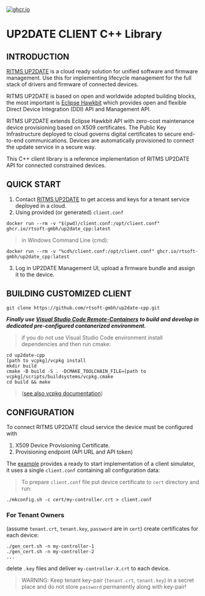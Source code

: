 [![ghcr.io](https://github.com/rtsoft-gmbh/up2date-cpp/actions/workflows/ci.yaml/badge.svg)](https://github.com/rtsoft-gmbh/up2date-cpp/actions/workflows/ci.yaml)

# UP2DATE CLIENT C++ Library

## INTRODUCTION

[RITMS UP2DATE](https://ritms.online) is a cloud ready solution for unified software and firmware management. Use this for implementing lifecycle management for the full stack of drivers and firmware of connected devices.

RITMS UP2DATE is based on open and worldwide adopted building blocks, the most important is [Eclipse Hawkbit](https://www.eclipse.org/ddi/) which provides open and flexible Direct Device Integration (DDI) API and Management API.

RITMS UP2DATE extends Eclipse Hawkbit API with zero-cost maintenance device provisioning based on X509 certificates. The Public Key Infrastructure deployed to cloud governs digital certificates to secure end-to-end communications. Devices are automatically provisioned to connect the update service in a secure way.

This C++ client library is a reference implementation of RITMS UP2DATE API for connected constrained devices.

## QUICK START

1. Contact [RITMS UP2DATE](https://ritms.online) to get access and keys for a tenant service deployed in a cloud.
2. Using provided (or generated) `client.conf`
```shell   
docker run --rm -v "$(pwd)/client.conf:/opt/client.conf" ghcr.io/rtsoft-gmbh/up2date_cpp:latest
```
> in Windows Command Line (cmd):
```shell   
docker run --rm -v "%cd%/client.conf:/opt/client.conf" ghcr.io/rtsoft-gmbh/up2date_cpp:latest
```

3. Log in UP2DATE Management UI, upload a firmware bundle and assign it to the device. 

## BUILDING CUSTOMIZED CLIENT

```shell   
git clone https://github.com/rtsoft-gmbh/up2date-cpp.git
```

***Finally use [Visual Studio Code Remote-Containers](README-vscode.md) to build and develop in dedicated pre-configured contanerized environment.*** 

> if you do not use Visual Studio Code environment install dependencies and then run cmake:

```shell 
cd up2date-cpp 
[path to vcpkg]/vcpkg install
mkdir build
cmake -B build -S . -DCMAKE_TOOLCHAIN_FILE=[path to vcpkg]/scripts/buildsystems/vcpkg.cmake
cd build && make
```
> ([see also vcpkg documentation](https://github.com/microsoft/vcpkg#getting-started))

## CONFIGURATION

To connect RITMS UP2DATE cloud service the device must be configured with
1. X509 Device Provisioning Certificate.
2. Provisioning endpoint (API URL and API token)

The [example](example/README.md) provides a ready to start implementation of a client simulator, it uses a single `client.conf` containing all configuration data:

> To prepare `client.conf` file put device certificate to `cert` directory and run:
```shell
./mkconfig.sh -c cert/my-controller.crt > client.conf
```

### For Tenant Owners
(assume `tenant.crt`, `tenant.key`, `password` are in `cert`) create certificates for each device:
```shell   
./gen_cert.sh -n my-controller-1
./gen_cert.sh -n my-controller-2
...
```   

delete `.key` files and deliver `my-controller-X.crt` to each device.

 > WARNING: Keep tenant key-pair (`tenant.crt`, `tenant.key`) in a secret place and do not store `password` permanently along with key-pair!
